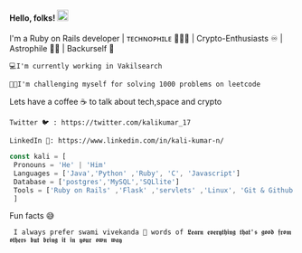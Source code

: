 #### Hello, folks! <img src="https://raw.githubusercontent.com/MartinHeinz/MartinHeinz/master/wave.gif" width="20px">


I'm a Ruby on Rails developer | ᴛᴇᴄʜɴᴏᴘʜɪʟᴇ 👨🏻‍💻 | Crypto-Enthusiasts ♾️ | Astrophile 🧑‍🚀 | Backurself 👊 

    💻I'm currently working in Vakilsearch

    🧑‍🚒I'm challenging myself for solving 1000 problems on leetcode 

Lets have a coffee ☕ to talk about tech,space and crypto

    Twitter 🐦 : https://twitter.com/kalikumar_17 
        
    LinkedIn 🔗: https://www.linkedin.com/in/kali-kumar-n/   
       
```js
const kali = [
 Pronouns = 'He' | 'Him' 
 Languages = ['Java','Python' ,'Ruby', 'C', 'Javascript']
 Database = ['postgres','MySQL','SQLlite']
 Tools = ['Ruby on Rails' ,'Flask' ,'servlets' ,'Linux', 'Git & Github', 'HTML5 & CSS' ,'Ajax','JQuery' ,'Rubymine | Intellij']
 ]
```

Fun facts 😅  

     I always prefer swami vivekanda 🙏 words of 𝕷𝖊𝖆𝖗𝖓 𝖊𝖛𝖊𝖗𝖞𝖙𝖍𝖎𝖓𝖌 𝖙𝖍𝖆𝖙'𝖘 𝖌𝖔𝖔𝖉 𝖋𝖗𝖔𝖒 𝖔𝖙𝖍𝖊𝖗𝖘 𝖇𝖚𝖙 𝖇𝖗𝖎𝖓𝖌 𝖎𝖙 𝖎𝖓 𝖞𝖔𝖚𝖗 𝖔𝖜𝖓 𝖜𝖆𝖞




  


